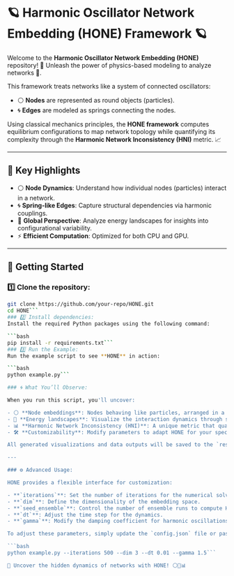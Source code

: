 # 🪐 **Harmonic Oscillator Network Embedding (HONE)** Framework 🪐

Welcome to the **Harmonic Oscillator Network Embedding (HONE)** repository! 🎉 Unleash the power of physics-based modeling to analyze networks 🌌. 

This framework treats networks like a system of connected oscillators:
- ⚪ **Nodes** are represented as round objects (particles).
- 🌀 **Edges** are modeled as springs connecting the nodes.

Using classical mechanics principles, the **HONE framework** computes equilibrium configurations to map network topology while quantifying its complexity through the **Harmonic Network Inconsistency (HNI)** metric. 📈

---

## 🌟 **Key Highlights**
- ⚪ **Node Dynamics**: Understand how individual nodes (particles) interact in a network.
- 🌀 **Spring-like Edges**: Capture structural dependencies via harmonic couplings.
- 🌌 **Global Perspective**: Analyze energy landscapes for insights into configurational variability.
- ⚡ **Efficient Computation**: Optimized for both CPU and GPU.

---

## 🚀 **Getting Started**
### 1️⃣ Clone the repository:
   ```bash
   git clone https://github.com/your-repo/HONE.git
   cd HONE```
### 2️⃣ Install dependencies:
Install the required Python packages using the following command:

  ```bash
  pip install -r requirements.txt```
### 3️⃣ Run the Example:
Run the example script to see **HONE** in action:

```bash
python example.py```

### 🌀 What You’ll Observe:

When you run this script, you'll uncover:

- ⚪ **Node embeddings**: Nodes behaving like particles, arranged in a multidimensional space according to the harmonic oscillator model.
- 🌊 **Energy landscapes**: Visualize the interaction dynamics through spring-like edges, unveiling the topology and geometry of the network.
- 📊 **Harmonic Network Inconsistency (HNI)**: A unique metric that quantifies the configurational variability and complexity of the network.
- 🛠️ **Customizability**: Modify parameters to adapt HONE for your specific use case.

All generated visualizations and data outputs will be saved to the `results/` directory for further analysis.

---

### ⚙️ Advanced Usage:

HONE provides a flexible interface for customization:

- **`iterations`**: Set the number of iterations for the numerical solver.
- **`dim`**: Define the dimensionality of the embedding space.
- **`seed_ensemble`**: Control the number of ensemble runs to compute HNI.
- **`dt`**: Adjust the time step for the dynamics.
- **`gamma`**: Modify the damping coefficient for harmonic oscillations.

To adjust these parameters, simply update the `config.json` file or pass them directly as arguments when running the script:

```bash
python example.py --iterations 500 --dim 3 --dt 0.01 --gamma 1.5```

🚀 Uncover the hidden dynamics of networks with HONE! ⚪🌊📊
